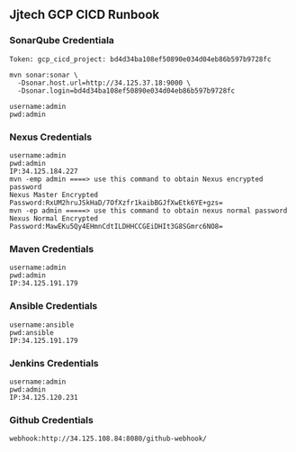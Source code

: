 ## Jjtech GCP CICD Runbook

### SonarQube Credentiala

```
Token: gcp_cicd_project: bd4d34ba108ef50890e034d04eb86b597b9728fc
```

```
mvn sonar:sonar \
  -Dsonar.host.url=http://34.125.37.18:9000 \
  -Dsonar.login=bd4d34ba108ef50890e034d04eb86b597b9728fc
  ```
  ```
  username:admin
  pwd:admin
  ```

  ### Nexus Credentials
```
username:admin
pwd:admin
IP:34.125.184.227
mvn -emp admin ====> use this command to obtain Nexus encrypted password
Nexus Master Encrypted Password:RxUM2hruJSkHaD/7OfXzfr1kaibBGJfXwEtk6YE+gzs=
mvn -ep admin =====> use this command to obtain nexus normal password
Nexus Normal Encrypted Password:MawEKu5Qy4EHmnCdtILDHHCCGEiDHIt3G8SGmrc6NO8=
```


### Maven Credentials
```
username:admin
pwd:admin
IP:34.125.191.179
```


### Ansible Credentials
```
username:ansible
pwd:ansible
IP:34.125.191.179
```


### Jenkins Credentials
```
username:admin
pwd:admin
IP:34.125.120.231
```


### Github Credentials
```
webhook:http://34.125.108.84:8080/github-webhook/
```